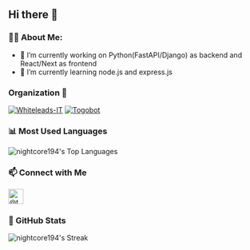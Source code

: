 ## Hi there 👋


### 👨‍💻 About Me:

- 🔭 I’m currently working on Python(FastAPI/Django) as backend and React/Next as frontend
- 🌱 I’m currently learning node.js and express.js

### Organization 💼
[![Whiteleads-IT](https://img.shields.io/badge/Whiteleads-000?style=for-the-badge&logo=github)](https://github.com/whiteleads-it)
[![Togobot](https://img.shields.io/badge/Togbot-000?style=for-the-badge&logo=github)](https://github.com/Togobot)

### 📊 Most Used Languages
![nightcore194's Top Languages](https://github-readme-stats.vercel.app/api/top-langs/?username=nightcore194&theme=vue-dark&show_icons=true&hide_border=true&layout=compact)

### 📫 Connect with Me
[<img src="https://web.telegram.org/k/assets/img/android-chrome-192x192.png?v=jw3mK7G9Ry" title="Telegram" alt="@theApuoX" width="30" height="30">](https://t.me/n1ghtcore194)

### 🚀 GitHub Stats
![nightcore194's Streak](https://github-readme-streak-stats.herokuapp.com/?user=nightcore194&theme=vue-dark&hide_border=true)


